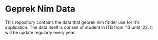 # Geprek Nim Data

This repository contains the data that geprek nim finder use for it's application. The data itself is consist of student in ITB from '13 until '22. It will be update regularly every year.
